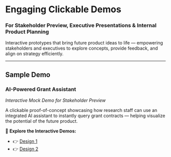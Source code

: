 # Engaging Clickable Demos  
### For Stakeholder Preview, Executive Presentations & Internal Product Planning

Interactive prototypes that bring future product ideas to life — empowering stakeholders and executives to explore concepts, provide feedback, and align on strategy efficiently.

---

## Sample Demo

### **AI-Powered Grant Assistant**  
*Interactive Mock Demo for Stakeholder Preview*

A clickable proof-of-concept showcasing how research staff can use an integrated AI assistant to instantly query grant contracts — helping visualize the potential of the future product.

🔗 **Explore the Interactive Demos:**

- 👉 [Design 1](https://nbahador.github.io/engaging_clickable_demos/grant_assistant_demo_design_1.html)
- 👉 [Design 2](https://nbahador.github.io/engaging_clickable_demos/grant_assistant_demo_design_2.html)
